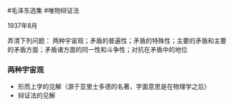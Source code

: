 #毛泽东选集  #唯物辩证法


1937年8月

弄清下列问题：
两种宇宙观；矛盾的普遍性；矛盾的特殊性；主要的矛盾和主要的矛盾方面；矛盾诸方面的同一性和斗争性；对抗在矛盾中的地位

### 两种宇宙观

- 形而上学的见解（源于亚里士多德的名著，字面意思是在物理学之后）
- 辩证法的见解










































